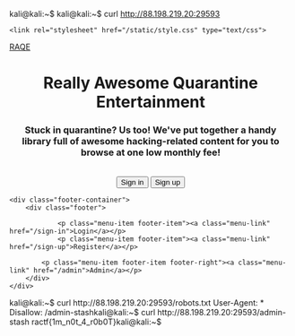 kali@kali:~$ 
kali@kali:~$ curl http://88.198.219.20:29593
<!DOCTYPE html>
<html lang="en">
<head>
    <meta charset="UTF-8">
    <meta name="viewport" content="width=device-width, initial-scale=1.0">
    <title>Really Awesome Quarantine Entertainment</title>
    
<link rel="stylesheet" href="/static/home.css" type="text/css">

    <link rel="stylesheet" href="/static/style.css" type="text/css">
</head>
<body>
    <div class="menu">
        <p class="menu-item menu-home"><a class="menu-link" href="/">RAQE</a></p>
    </div>
    
<div class="attention-grabber">
    <center>
        <div class="heading">
            <h1 class="title">Really Awesome Quarantine Entertainment</h1>
            <h3 class="subtitle">Stuck in quarantine? Us too! We've put together a handy library full of awesome hacking-related content for you to browse at one low monthly fee!</h3>
        </div>
        <br/>
        <div class="buttons">
            <button onclick="document.location.href='/sign-in';" class="button sign-in">Sign in</button>
            <button onclick="document.location.href='/sign-up';" class="button sign-up">Sign up</button>
        </div>
    </center>
</div>

    <div class="footer-container">
        <div class="footer">
            
                <p class="menu-item footer-item"><a class="menu-link" href="/sign-in">Login</a></p>
                <p class="menu-item footer-item"><a class="menu-link" href="/sign-up">Register</a></p>
            
            <p class="menu-item footer-item footer-right"><a class="menu-link" href="/admin">Admin</a></p>
        </div>
    </div>
</body>
</html>kali@kali:~$ curl http://88.198.219.20:29593/robots.txt
User-Agent: *
Disallow: /admin-stashkali@kali:~$ curl http://88.198.219.20:29593/admin-stash
ractf{1m_n0t_4_r0b0T}kali@kali:~$ 
